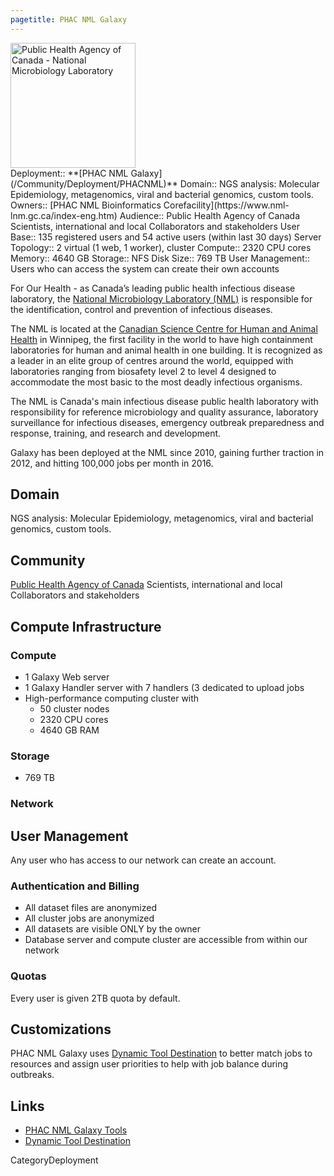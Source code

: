 ```yaml
---
pagetitle: PHAC NML Galaxy
---
```

<div class='center'>
<a href='https://www.nml-lnm.gc.ca/index-eng.htm'><img src='/MapleLeaf.png' alt='Public Health Agency of Canada - National Microbiology Laboratory' height="200" /></a>
</div>





<div class='deploymentbox'>
 Deployment:: **[PHAC NML Galaxy](/Community/Deployment/PHACNML)**
 Domain:: NGS analysis: Molecular Epidemiology, metagenomics, viral and bacterial genomics, custom tools.
 Owners:: [PHAC NML Bioinformatics Corefacility](https://www.nml-lnm.gc.ca/index-eng.htm)
 Audience:: Public Health Agency of Canada Scientists, international and local Collaborators and stakeholders
 User Base:: 135 registered users and 54 active users (within last 30 days)
 Server Topology:: 2 virtual (1 web, 1 worker), cluster
 Compute:: 2320 CPU cores
 Memory:: 4640 GB
 Storage:: NFS
 Disk Size:: 769 TB
 User Management:: Users who can access the system can create their own accounts
</div>

For Our Health - as Canada’s leading public health infectious disease laboratory, the [National Microbiology Laboratory (NML)](https://www.nml-lnm.gc.ca/index-eng.htm) is responsible for the identification, control and prevention of infectious diseases.

The NML is located at the [Canadian Science Centre for Human and Animal Health](https://en.wikipedia.org/wiki/Canadian_Science_Centre_for_Human_and_Animal_Health) in Winnipeg, the first facility in the world to have high containment laboratories for human and animal health in one building. It is recognized as a leader in an elite group of centres around the world, equipped with laboratories ranging from biosafety level 2 to level 4 designed to accommodate the most basic to the most deadly infectious organisms.

The NML is Canada's main infectious disease public health laboratory with responsibility for reference microbiology and quality assurance, laboratory surveillance for infectious diseases, emergency outbreak preparedness and response, training, and research and development.

Galaxy has been deployed at the NML since 2010, gaining further traction in 2012, and hitting 100,000 jobs per month in 2016.

## Domain

NGS analysis: Molecular Epidemiology, metagenomics, viral and bacterial genomics, custom tools.

## Community

[Public Health Agency of Canada](http://www.phac-aspc.gc.ca/) Scientists, international and local Collaborators and stakeholders

## Compute Infrastructure

### Compute

* 1 Galaxy Web server
* 1 Galaxy Handler server with 7 handlers (3 dedicated to upload jobs
* High-performance computing cluster with
  * 50 cluster nodes
  * 2320 CPU cores
  * 4640 GB RAM

### Storage

* 769 TB

### Network

## User Management

Any user who has access to our network can create an account.

### Authentication and Billing

* All dataset files are anonymized
* All cluster jobs are anonymized
* All datasets are visible ONLY by the owner
* Database server and compute cluster are accessible from within our network

### Quotas

Every user is given 2TB quota by default.

## Customizations

PHAC NML Galaxy uses [Dynamic Tool Destination](https://github.com/phac-nml/dynamic-tool-destination) to better match jobs to resources and assign user priorities to help with job balance during outbreaks.

## Links

* [PHAC NML Galaxy Tools](https://github.com/phac-nml/galaxy_tools)
* [Dynamic Tool Destination](https://github.com/phac-nml/dynamic-tool-destination)

CategoryDeployment

